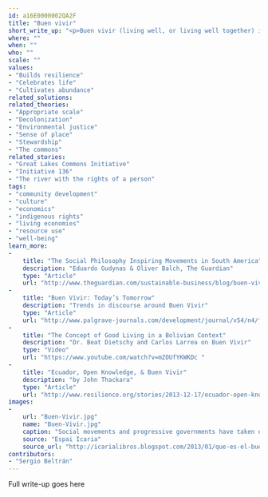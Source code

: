 ```yaml
---
id: a16E0000002QA2F
title: "Buen vivir"
short_write_up: "<p>Buen vivir (living well, or living well together) is an indigenous Latin American term describing alternatives to development rooted in community, ecology, culture, and a spiritual connection to the land. The concept is radically different from the modern economistic view: whereas homo economicus sees nature as a resource to be exploited, even destroyed, for profit, the convivial buenviviente sees other species, as well as forests and rivers, as having the same rights to prosper that she does. The concept has been taken up by social movements and progressive governments across the Americas, serving as a philosophical and cosmological foundation for developing new and better ways of living well together.</p>"
where: ""
when: ""
who: ""
scale: ""
values:
- "Builds resilience"
- "Celebrates life"
- "Cultivates abundance"
related_solutions:
related_theories:
- "Appropriate scale"
- "Decolonization"
- "Environmental justice"
- "Sense of place"
- "Stewardship"
- "The commons"
related_stories:
- "Great Lakes Commons Initiative"
- "Initiative 136"
- "The river with the rights of a person"
tags:
- "community development"
- "culture"
- "economics"
- "indigenous rights"
- "living economies"
- "resource use"
- "well-being"
learn_more:
-
    title: "The Social Philosophy Inspiring Movements in South America"
    description: "Eduardo Gudynas & Oliver Balch, The Guardian"
    type: "Article"
    url: "http://www.theguardian.com/sustainable-business/blog/buen-vivir-philosophy-south-america-eduardo-gudynas "
-
    title: "Buen Vivir: Today’s Tomorrow"
    description: "Trends in discourse around Buen Vivir"
    type: "Article"
    url: "http://www.palgrave-journals.com/development/journal/v54/n4/full/dev201186a.html "
-
    title: "The Concept of Good Living in a Bolivian Context"
    description: "Dr. Beat Dietschy and Carlos Larrea on Buen Vivir"
    type: "Video"
    url: "https://www.youtube.com/watch?v=mZOUfYKWKDc "
-
    title: "Ecuador, Open Knowledge, & Buen Vivir"
    description: "by John Thackara"
    type: "Article"
    url: "http://www.resilience.org/stories/2013-12-17/ecuador-open-knowledge-and-buen-vivir"
images:
-
    url: "Buen-Vivir.jpg"
    name: "Buen-Vivir.jpg"
    caption: "Social movements and progressive governments have taken up the concept of Buen vivir as a philosophical and cosmological foundation for developing new and better ways of living well together."
    source: "Espai Icaria"
    source_url: "http://icarialibros.blogspot.com/2013/01/que-es-el-buen-vivir-aprendiendo-del-sur.html"
contributors:
- "Sergio Beltrán"
---
```

Full write-up goes here

